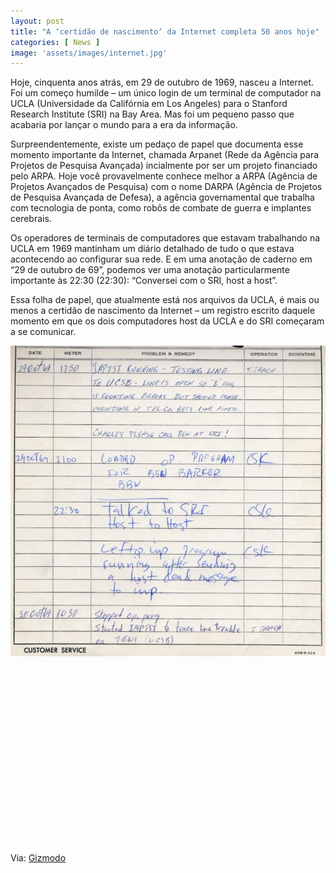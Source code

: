 ```yaml
---
layout: post
title: "A ‘certidão de nascimento’ da Internet completa 50 anos hoje"
categories: [ News ]
image: 'assets/images/internet.jpg'
---
```


Hoje, cinquenta anos atrás, em 29 de outubro de 1969, nasceu a Internet. Foi um começo humilde – um único login de um terminal de computador na UCLA (Universidade da Califórnia em Los Angeles) para o Stanford Research Institute (SRI) na Bay Area. Mas foi um pequeno passo que acabaria por lançar o mundo para a era da informação.

Surpreendentemente, existe um pedaço de papel que documenta esse momento importante da Internet, chamada Arpanet (Rede da Agência para Projetos de Pesquisa Avançada) incialmente por ser um projeto financiado pelo ARPA. Hoje você provavelmente conhece melhor a ARPA (Agência de Projetos Avançados de Pesquisa) com o nome DARPA (Agência de Projetos de Pesquisa Avançada de Defesa), a agência governamental que trabalha com tecnologia de ponta, como robôs de combate de guerra e implantes cerebrais.

<!-- RETANGULO LARGO -->
<script async src="https://pagead2.googlesyndication.com/pagead/js/adsbygoogle.js"></script>
<!-- Informat -->
<ins class="adsbygoogle"
style="display:block"
data-ad-client="ca-pub-2838251107855362"
data-ad-slot="2327980059"
data-ad-format="auto"
data-full-width-responsive="true"></ins>
<script>
(adsbygoogle = window.adsbygoogle || []).push({});
</script>

Os operadores de terminais de computadores que estavam trabalhando na UCLA em 1969 mantinham um diário detalhado de tudo o que estava acontecendo ao configurar sua rede. E em uma anotação de caderno em “29 de outubro de 69”, podemos ver uma anotação particularmente importante às 22:30 (22:30): “Conversei com o SRI, host a host”.

Essa folha de papel, que atualmente está nos arquivos da UCLA, é mais ou menos a certidão de nascimento da Internet – um registro escrito daquele momento em que os dois computadores host da UCLA e do SRI começaram a se comunicar.

<!-- RETANGULO LARGO 2 -->
<script async src="//pagead2.googlesyndication.com/pagead/js/adsbygoogle.js"></script>
<ins class="adsbygoogle"
style="display:block; text-align:center;"
data-ad-layout="in-article"
data-ad-format="fluid"
data-ad-client="ca-pub-2838251107855362"
data-ad-slot="8549252987"></ins>
<script>
(adsbygoogle = window.adsbygoogle || []).push({});
</script>

![Certidão de Nascimento da Internet](/assets/images/internet-certidao.jpg)

<!-- QUADRADO -->
<script async src="//pagead2.googlesyndication.com/pagead/js/adsbygoogle.js"></script>
<ins class="adsbygoogle"
style="display:inline-block;width:336px;height:280px"
data-ad-client="ca-pub-2838251107855362"
data-ad-slot="5351066970"></ins>
<script>
(adsbygoogle = window.adsbygoogle || []).push({});
</script>

Via: [Gizmodo](https://gizmodo.uol.com.br/certidao-nascimento-internet-50-anos/)
